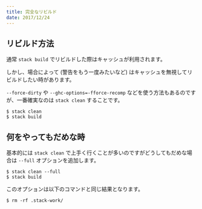 ```yaml
---
title: 完全なリビルド
date: 2017/12/24
---
```



## リビルド方法

通常 `stack build` でリビルドした際はキャッシュが利用されます。

しかし、場合によって (警告をもう一度みたいなど) はキャッシュを無視してリビルドしたい時があります。

`--force-dirty` や `--ghc-options=-fforce-recomp` などを使う方法もあるのですが、一番確実なのは `stack clean` することです。

```shell
$ stack clean
$ stack build
```

## 何をやってもだめな時

基本的には `stack clean` で上手く行くことが多いのですがどうしてもだめな場合は `--full` オプションを追加します。

```shell
$ stack clean --full
$ stack build
```

このオプションは以下のコマンドと同じ結果となります。

```shell
$ rm -rf .stack-work/
```
